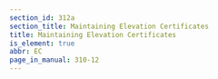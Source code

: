 ```yaml
---
section_id: 312a
section_title: Maintaining Elevation Certificates
title: Maintaining Elevation Certificates
is_element: true
abbr: EC
page_in_manual: 310-12
---
```

